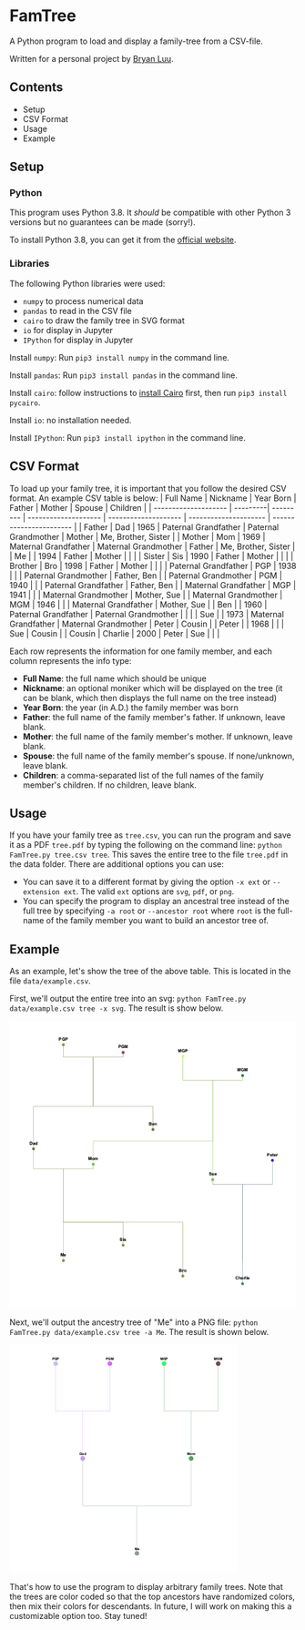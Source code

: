 # FamTree
A Python program to load and display a family-tree from a CSV-file.

Written for a personal project by [Bryan Luu](https://github.com/bryanluu).

## Contents
- Setup
- CSV Format
- Usage
- Example

## Setup
### Python
This program uses Python 3.8. It _should_ be compatible with other Python 3 versions but no guarantees can be made (sorry!).

To install Python 3.8, you can get it from the [official website](https://www.python.org/downloads/).
### Libraries
The following Python libraries were used:
- `numpy` to process numerical data
- `pandas` to read in the CSV file
- `cairo` to draw the family tree in SVG format
- `io` for display in Jupyter
- `IPython` for display in Jupyter

Install `numpy`:
Run `pip3 install numpy` in the command line.

Install `pandas`:
Run `pip3 install pandas` in the command line.

Install `cairo`:
follow instructions to [install Cairo](https://www.cairographics.org/download/) first, then run `pip3 install pycairo`.

Install `io`: no installation needed.

Install `IPython`:
Run `pip3 install ipython` in the command line.

## CSV Format
To load up your family tree, it is important that you follow the desired CSV format. An example CSV table is below:
| Full Name            | Nickname | Year Born | Father               | Mother               | Spouse                | Children                |
| -------------------- | ---------| --------- | -------------------- | -------------------- | --------------------- | ----------------------- |
| Father               | Dad      | 1965      | Paternal Grandfather | Paternal Grandmother | Mother                | Me, Brother, Sister     |
| Mother               | Mom      | 1969      | Maternal Grandfather | Maternal Grandmother | Father                | Me, Brother, Sister     |
| Me                   |          | 1994      | Father               | Mother 		          |                       |                         |
| Sister               | Sis      | 1990 	    | Father 	             | Mother 		          |                       |                         |
| Brother 	           | Bro      | 1998 	    | Father 	             | Mother 		          |                       |                         |
| Paternal Grandfather | PGP      | 1938      |	                     |                      | Paternal Grandmother  | Father, Ben             |
| Paternal Grandmother | PGM      | 1940      |	                     |                      | Paternal Grandfather  | Father, Ben             |
| Maternal Grandfather | MGP      | 1941      |	                     |                      | Maternal Grandmother  | Mother, Sue             |
| Maternal Grandmother | MGM      | 1946      |	                     |                      | Maternal Grandfather  | Mother, Sue             |
| Ben 	               |          | 1960      | Paternal Grandfather | Paternal Grandmother |                       |                         |
| Sue 	               |          | 1973      | Maternal Grandfather | Maternal Grandmother | Peter                 |	Cousin                  |
| Peter                |          | 1968 		  |                      |                      | Sue                   | Cousin                  |
| Cousin               | Charlie  |	2000      |	Peter                | Sue 		              |                       |                         |

Each row represents the information for one family member, and each column represents the info type:
- **Full Name**: the full name which should be unique
- **Nickname**: an optional moniker which will be displayed on the tree (it can be blank, which then displays the full name on the tree instead)
- **Year Born**: the year (in A.D.) the family member was born
- **Father**: the full name of the family member's father. If unknown, leave blank.
- **Mother**: the full name of the family member's mother. If unknown, leave blank.
- **Spouse**: the full name of the family member's spouse. If none/unknown, leave blank.
- **Children**: a comma-separated list of the full names of the family member's children. If no children, leave blank.

## Usage
If you have your family tree as `tree.csv`, you can run the program and save it as a PDF `tree.pdf` by typing the following on the command line:
`python FamTree.py tree.csv tree`. This saves the entire tree to the file `tree.pdf` in the data folder. There are additional options you can use:
- You can save it to a different format by giving the option `-x ext` or `--extension ext`. The valid `ext` options are `svg`, `pdf`, or `png`.
- You can specify the program to display an ancestral tree instead of the full tree by specifying `-a root` or `--ancestor root` where `root` is
the full-name of the family member you want to build an ancestor tree of.

## Example
As an example, let's show the tree of the above table. This is located in the file `data/example.csv`.

First, we'll output the entire tree into an svg: `python FamTree.py data/example.csv tree -x svg`. The result is show below.

![Example Tree](images/tree.png)

Next, we'll output the ancestry tree of "Me" into a PNG file: `python FamTree.py data/example.csv tree -a Me`. The result is shown below.

![Example Ancestry Tree](images/atree.png)

That's how to use the program to display arbitrary family trees. Note that the trees are color coded so that the top ancestors
have randomized colors, then mix their colors for descendants. In future, I will work on making this a customizable option too. Stay tuned!
